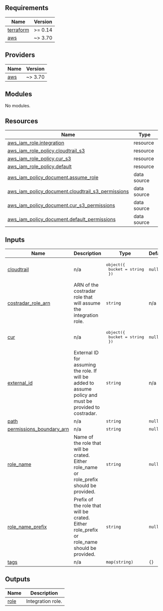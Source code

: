 ## Requirements

| Name | Version |
|------|---------|
| <a name="requirement_terraform"></a> [terraform](#requirement\_terraform) | >= 0.14 |
| <a name="requirement_aws"></a> [aws](#requirement\_aws) | ~> 3.70 |

## Providers

| Name | Version |
|------|---------|
| <a name="provider_aws"></a> [aws](#provider\_aws) | ~> 3.70 |

## Modules

No modules.

## Resources

| Name | Type |
|------|------|
| [aws_iam_role.integration](https://registry.terraform.io/providers/hashicorp/aws/latest/docs/resources/iam_role) | resource |
| [aws_iam_role_policy.cloudtrail_s3](https://registry.terraform.io/providers/hashicorp/aws/latest/docs/resources/iam_role_policy) | resource |
| [aws_iam_role_policy.cur_s3](https://registry.terraform.io/providers/hashicorp/aws/latest/docs/resources/iam_role_policy) | resource |
| [aws_iam_role_policy.default](https://registry.terraform.io/providers/hashicorp/aws/latest/docs/resources/iam_role_policy) | resource |
| [aws_iam_policy_document.assume_role](https://registry.terraform.io/providers/hashicorp/aws/latest/docs/data-sources/iam_policy_document) | data source |
| [aws_iam_policy_document.cloudtrail_s3_permissions](https://registry.terraform.io/providers/hashicorp/aws/latest/docs/data-sources/iam_policy_document) | data source |
| [aws_iam_policy_document.cur_s3_permissions](https://registry.terraform.io/providers/hashicorp/aws/latest/docs/data-sources/iam_policy_document) | data source |
| [aws_iam_policy_document.default_permissions](https://registry.terraform.io/providers/hashicorp/aws/latest/docs/data-sources/iam_policy_document) | data source |

## Inputs

| Name | Description | Type | Default | Required |
|------|-------------|------|---------|:--------:|
| <a name="input_cloudtrail"></a> [cloudtrail](#input\_cloudtrail) | n/a | <pre>object({<br>    bucket = string<br>  })</pre> | `null` | no |
| <a name="input_costradar_role_arn"></a> [costradar\_role\_arn](#input\_costradar\_role\_arn) | ARN of the costradar role that will assume the integration role. | `string` | n/a | yes |
| <a name="input_cur"></a> [cur](#input\_cur) | n/a | <pre>object({<br>    bucket = string<br>  })</pre> | `null` | no |
| <a name="input_external_id"></a> [external\_id](#input\_external\_id) | External ID for assuming the role. If will be added to assume policy and must be provided to costradar. | `string` | n/a | yes |
| <a name="input_path"></a> [path](#input\_path) | n/a | `string` | `null` | no |
| <a name="input_permissions_boundary_arn"></a> [permissions\_boundary\_arn](#input\_permissions\_boundary\_arn) | n/a | `string` | `null` | no |
| <a name="input_role_name"></a> [role\_name](#input\_role\_name) | Name of the role that will be crated. Either role\_name or role\_prefix should be provided. | `string` | `null` | no |
| <a name="input_role_name_prefix"></a> [role\_name\_prefix](#input\_role\_name\_prefix) | Prefix of the role that will be crated. Either role\_prefix or role\_name should be provided. | `string` | `null` | no |
| <a name="input_tags"></a> [tags](#input\_tags) | n/a | `map(string)` | `{}` | no |

## Outputs

| Name | Description |
|------|-------------|
| <a name="output_role"></a> [role](#output\_role) | Integration role. |
